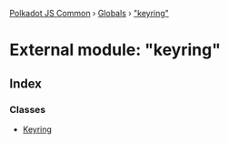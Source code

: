 [Polkadot JS Common](../README.md) › [Globals](../globals.md) › ["keyring"](_keyring_.md)

# External module: "keyring"

## Index

### Classes

* [Keyring](../classes/_keyring_.keyring.md)
